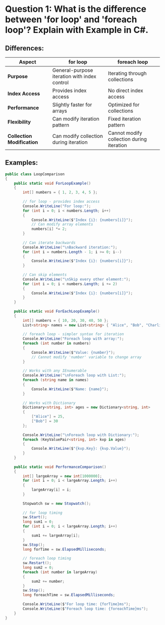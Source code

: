 ﻿# Question 1: What is the difference between 'for loop' and 'foreach loop'? Explain with Example in C#.

## Differences:

| Aspect | for loop | foreach loop |
|--------|----------|--------------|
| **Purpose** | General-purpose iteration with index control | Iterating through collections |
| **Index Access** | Provides index access | No direct index access |
| **Performance** | Slightly faster for arrays | Optimized for collections |
| **Flexibility** | Can modify iteration pattern | Fixed iteration pattern |
| **Collection Modification** | Can modify collection during iteration | Cannot modify collection during iteration |

## Examples:

```csharp
public class LoopComparison
{
    public static void ForLoopExample()
    {
        int[] numbers = { 1, 2, 3, 4, 5 };
        
        // for loop - provides index access
        Console.WriteLine("For loop:");
        for (int i = 0; i < numbers.Length; i++)
        {
            Console.WriteLine($"Index {i}: {numbers[i]}");
            // Can modify array elements
            numbers[i] *= 2;
        }
        
        // Can iterate backwards
        Console.WriteLine("\nBackward iteration:");
        for (int i = numbers.Length - 1; i >= 0; i--)
        {
            Console.WriteLine($"Index {i}: {numbers[i]}");
        }
        
        // Can skip elements
        Console.WriteLine("\nSkip every other element:");
        for (int i = 0; i < numbers.Length; i += 2)
        {
            Console.WriteLine($"Index {i}: {numbers[i]}");
        }
    }
    
    public static void ForEachLoopExample()
    {
        int[] numbers = { 10, 20, 30, 40, 50 };
        List<string> names = new List<string> { "Alice", "Bob", "Charlie" };
        
        // foreach loop - simpler syntax for iteration
        Console.WriteLine("Foreach loop with array:");
        foreach (int number in numbers)
        {
            Console.WriteLine($"Value: {number}");
            // Cannot modify 'number' variable to change array
        }
        
        // Works with any IEnumerable
        Console.WriteLine("\nForeach loop with List:");
        foreach (string name in names)
        {
            Console.WriteLine($"Name: {name}");
        }
        
        // Works with Dictionary
        Dictionary<string, int> ages = new Dictionary<string, int>
        {
            ["Alice"] = 25,
            ["Bob"] = 30
        };
        
        Console.WriteLine("\nForeach loop with Dictionary:");
        foreach (KeyValuePair<string, int> kvp in ages)
        {
            Console.WriteLine($"{kvp.Key}: {kvp.Value}");
        }
    }
    
    public static void PerformanceComparison()
    {
        int[] largeArray = new int[1000000];
        for (int i = 0; i < largeArray.Length; i++)
        {
            largeArray[i] = i;
        }
        
        Stopwatch sw = new Stopwatch();
        
        // for loop timing
        sw.Start();
        long sum1 = 0;
        for (int i = 0; i < largeArray.Length; i++)
        {
            sum1 += largeArray[i];
        }
        sw.Stop();
        long forTime = sw.ElapsedMilliseconds;
        
        // foreach loop timing
        sw.Restart();
        long sum2 = 0;
        foreach (int number in largeArray)
        {
            sum2 += number;
        }
        sw.Stop();
        long foreachTime = sw.ElapsedMilliseconds;
        
        Console.WriteLine($"For loop time: {forTime}ms");
        Console.WriteLine($"Foreach loop time: {foreachTime}ms");
    }
}
```

